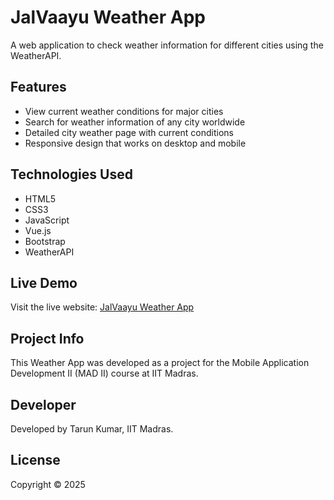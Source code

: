 # JalVaayu Weather App

A web application to check weather information for different cities using the WeatherAPI.

## Features

- View current weather conditions for major cities
- Search for weather information of any city worldwide
- Detailed city weather page with current conditions
- Responsive design that works on desktop and mobile

## Technologies Used

- HTML5
- CSS3
- JavaScript
- Vue.js
- Bootstrap
- WeatherAPI

## Live Demo

Visit the live website: [JalVaayu Weather App](https://23f1000111.github.io/weather/)

## Project Info

This Weather App was developed as a project for the Mobile Application Development II (MAD II) course at IIT Madras.

## Developer

Developed by Tarun Kumar, IIT Madras.

## License

Copyright © 2025
